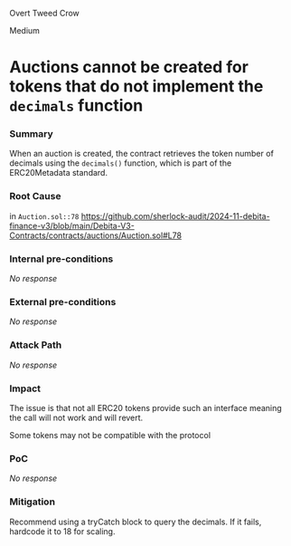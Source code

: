 Overt Tweed Crow

Medium

# Auctions cannot be created for tokens that do not implement the `decimals` function

### Summary

When an auction is created, the contract retrieves the token number of decimals using the `decimals()` function, which is part of the ERC20Metadata standard.



### Root Cause

in `Auction.sol::78`
https://github.com/sherlock-audit/2024-11-debita-finance-v3/blob/main/Debita-V3-Contracts/contracts/auctions/Auction.sol#L78

### Internal pre-conditions

_No response_

### External pre-conditions

_No response_

### Attack Path

_No response_

### Impact

The issue is that not all ERC20 tokens provide such an interface meaning the call will not work and will revert.


Some tokens may not be compatible with the protocol


### PoC

_No response_

### Mitigation

Recommend using a tryCatch block to query the decimals. If it fails, hardcode it to 18 for scaling.